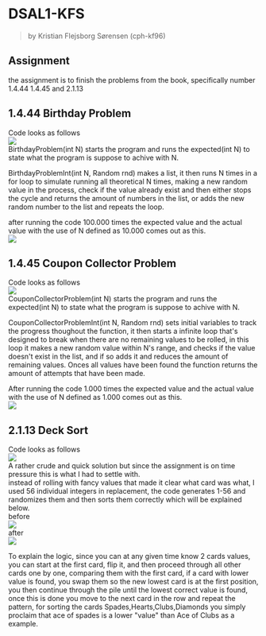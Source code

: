 # DSAL1-KFS
> by Kristian Flejsborg Sørensen (cph-kf96)

## Assignment
the assignment is to finish the problems from the book, specifically number 1.4.44 1.4.45 and 2.1.13

## 1.4.44 Birthday Problem
Code looks as follows   
![](https://i.gyazo.com/91c25ecb820f4e3efd23fff5950b0030.png)   
BirthdayProblem(int N) starts the program and runs the expected(int N) to state what the program is suppose to achive with N.   

BirthdayProblemInt(int N, Random rnd) makes a list, it then runs N times in a for loop to simulate running all theoretical N times, making a new random value in the process, check if the value already exist and then either stops the cycle and returns the amount of numbers in the list, or adds the new random number to the list and repeats the loop.   

after running the code 100.000 times the expected value and the actual value with the use of N defined as 10.000 comes out as this.   
![](https://i.gyazo.com/bb4ec2f21197d88ce68441c8d6a22f54.png)   

## 1.4.45 Coupon Collector Problem
Code looks as follows   
![](https://i.gyazo.com/3bcbe8f38f7e445182abe9478907b281.png)   
CouponCollectorProblem(int N) starts the program and runs the expected(int N) to state what the program is suppose to achive with N.   

CouponCollectorProblemInt(int N, Random rnd) sets initial variables to track the progress thoughout the function, it then starts a infinite loop that's designed to break when there are no remaining values to be rolled, in this loop it makes a new random value within N's range, and checks if the value doesn't exist in the list, and if so adds it and reduces the amount of remaining values. Onces all values have been found the function returns the amount of attempts that have been made.   

After running the code 1.000 times the expected value and the actual value with the use of N defined as 1.000 comes out as this.   
![](https://i.gyazo.com/90b8c61dea65aa50c07fe010e94ea968.png)   

## 2.1.13 Deck Sort
Code looks as follows   
![](https://i.gyazo.com/74f93056f22d72ecd36ee84decac65f2.png)   
A rather crude and quick solution but since the assignment is on time pressure this is what I had to settle with.   
instead of rolling with fancy values that made it clear what card was what, I used 56 individual integers in replacement, the code generates 1-56 and randomizes them and then sorts them correctly which will be explained below.   
before   
![](https://i.gyazo.com/24098a9de81a849aec45a3a1c8dcab8c.png)   
after   
![](https://i.gyazo.com/7d6b898de781bfd661ed2f952a1bd109.png)   

To explain the logic, since you can at any given time know 2 cards values, you can start at the first card, flip it, and then proceed through all other cards one by one, comparing them with the first card, if a card with lower value is found, you swap them so the new lowest card is at the first position, you then continue through the pile until the lowest correct value is found, once this is done you move to the next card in the row and repeat the pattern, for sorting the cards Spades,Hearts,Clubs,Diamonds you simply proclaim that ace of spades is a lower "value" than Ace of Clubs as a example.
